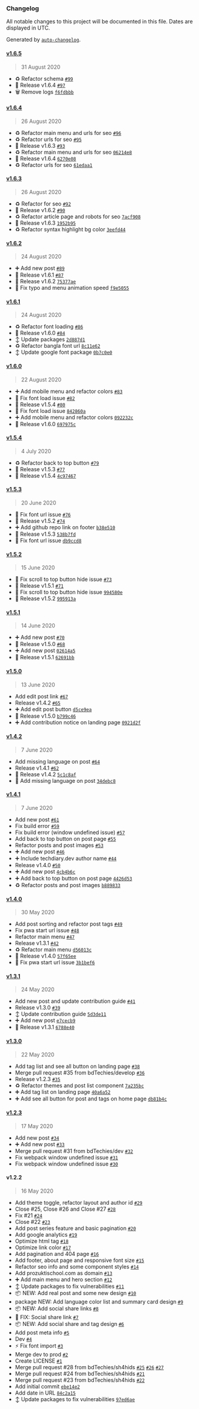 ### Changelog

All notable changes to this project will be documented in this file. Dates are displayed in UTC.

Generated by [`auto-changelog`](https://github.com/CookPete/auto-changelog).

#### [v1.6.5](https://github.com/bdTechies/prozuktischool.com/compare/v1.6.4...v1.6.5)

> 31 August 2020

- ♻️ Refactor schema [`#99`](https://github.com/bdTechies/prozuktischool.com/pull/99)
- 🔖 Release v1.6.4 [`#97`](https://github.com/bdTechies/prozuktischool.com/pull/97)
- :wastebasket: Remove logs [`f6fdbbb`](https://github.com/bdTechies/prozuktischool.com/commit/f6fdbbb8efce4d9bfd7206faa15b3591151e08c5)

#### [v1.6.4](https://github.com/bdTechies/prozuktischool.com/compare/v1.6.3...v1.6.4)

> 26 August 2020

- ♻️ Refactor main menu and urls for seo [`#96`](https://github.com/bdTechies/prozuktischool.com/pull/96)
- ♻️ Refactor urls for seo [`#95`](https://github.com/bdTechies/prozuktischool.com/pull/95)
- 🔖 Release v1.6.3 [`#93`](https://github.com/bdTechies/prozuktischool.com/pull/93)
- :recycle: Refactor main menu and urls for seo [`06214e8`](https://github.com/bdTechies/prozuktischool.com/commit/06214e889d3ca61308c761f44db4fa0430519cbe)
- :bookmark: Release v1.6.4 [`6270e08`](https://github.com/bdTechies/prozuktischool.com/commit/6270e08b0dc236e10b0d8456c421e29cc9a18077)
- :recycle: Refactor urls for seo [`61edaa1`](https://github.com/bdTechies/prozuktischool.com/commit/61edaa11a853fc641b925c5956eecb82cd7393ee)

#### [v1.6.3](https://github.com/bdTechies/prozuktischool.com/compare/v1.6.2...v1.6.3)

> 26 August 2020

- ♻️ Refactor for seo [`#92`](https://github.com/bdTechies/prozuktischool.com/pull/92)
- 🔖 Release v1.6.2 [`#90`](https://github.com/bdTechies/prozuktischool.com/pull/90)
- :recycle: Refactor article page and robots for seo [`7acf908`](https://github.com/bdTechies/prozuktischool.com/commit/7acf9087fe83042b23b57b85760e04b87b2e33e2)
- :bookmark: Release v1.6.3 [`1952b95`](https://github.com/bdTechies/prozuktischool.com/commit/1952b954b699023926ec3c56f52bacbe69550050)
- :recycle: Refactor syntax highlight bg color [`3eefd44`](https://github.com/bdTechies/prozuktischool.com/commit/3eefd4439afb17562a819dd30688389a4ecf3f6e)

#### [v1.6.2](https://github.com/bdTechies/prozuktischool.com/compare/v1.6.1...v1.6.2)

> 24 August 2020

- ➕ Add new post [`#89`](https://github.com/bdTechies/prozuktischool.com/pull/89)
- 🔖 Release v1.6.1 [`#87`](https://github.com/bdTechies/prozuktischool.com/pull/87)
- :bookmark: Release v1.6.2 [`75377ae`](https://github.com/bdTechies/prozuktischool.com/commit/75377aeb0d03ffb195ad2b3f53ff2e5bf9f6881b)
- 🐛 Fix typo and menu animation speed [`f9e5055`](https://github.com/bdTechies/prozuktischool.com/commit/f9e50557c8a2ab9873cb1c6cb5d007762670dff9)

#### [v1.6.1](https://github.com/bdTechies/prozuktischool.com/compare/v1.6.0...v1.6.1)

> 24 August 2020

- ♻️ Refactor font loading [`#86`](https://github.com/bdTechies/prozuktischool.com/pull/86)
- 🔖 Release v1.6.0 [`#84`](https://github.com/bdTechies/prozuktischool.com/pull/84)
- :arrow_up_down: Update packages [`2d887d1`](https://github.com/bdTechies/prozuktischool.com/commit/2d887d12dbdd2d39ff213409e4ef314173a32bbb)
- :recycle: Refactor bangla font url [`8c11e62`](https://github.com/bdTechies/prozuktischool.com/commit/8c11e62e9d3ef795b9e895ac06c59de441ff26d5)
- :arrow_up_down: Update google font package [`0b7c0e0`](https://github.com/bdTechies/prozuktischool.com/commit/0b7c0e098aaa44050b414518eed60d288806aa34)

#### [v1.6.0](https://github.com/bdTechies/prozuktischool.com/compare/v1.5.4...v1.6.0)

> 22 August 2020

- ➕ Add mobile menu and refactor colors [`#83`](https://github.com/bdTechies/prozuktischool.com/pull/83)
- 🐛 Fix font load issue [`#82`](https://github.com/bdTechies/prozuktischool.com/pull/82)
- 🔖 Release v1.5.4 [`#80`](https://github.com/bdTechies/prozuktischool.com/pull/80)
- :bug: Fix font load issue [`842860a`](https://github.com/bdTechies/prozuktischool.com/commit/842860aed3c122bcf37013effd1ee767ffd1bc28)
- :heavy_plus_sign: Add mobile menu and refactor colors [`092232c`](https://github.com/bdTechies/prozuktischool.com/commit/092232ce879c0dc92e21d17b6d78305bf2c9fa11)
- :bookmark: Release v1.6.0 [`697975c`](https://github.com/bdTechies/prozuktischool.com/commit/697975cc4e82f858c8a82d5038f30353eeaee7c0)

#### [v1.5.4](https://github.com/bdTechies/prozuktischool.com/compare/v1.5.3...v1.5.4)

> 4 July 2020

- ♻ Refactor back to top button [`#79`](https://github.com/bdTechies/prozuktischool.com/pull/79)
- 🔖 Release v1.5.3 [`#77`](https://github.com/bdTechies/prozuktischool.com/pull/77)
- :bookmark: Release v1.5.4 [`4c97467`](https://github.com/bdTechies/prozuktischool.com/commit/4c97467ad890ce7fa0df832037f52455e93c63c4)

#### [v1.5.3](https://github.com/bdTechies/prozuktischool.com/compare/v1.5.2...v1.5.3)

> 20 June 2020

- 🐛 Fix font url issue [`#76`](https://github.com/bdTechies/prozuktischool.com/pull/76)
- 🔖 Release v1.5.2 [`#74`](https://github.com/bdTechies/prozuktischool.com/pull/74)
- :heavy_plus_sign: Add github repo link on footer [`b38e510`](https://github.com/bdTechies/prozuktischool.com/commit/b38e5109dd2c9791f47a0f5fa4af96ef982b8a8a)
- :bookmark: Release v1.5.3 [`538b7fd`](https://github.com/bdTechies/prozuktischool.com/commit/538b7fd5fb688aea8541f20225d83dfaeed8a6d4)
- :bug: Fix font url issue [`db9ccd8`](https://github.com/bdTechies/prozuktischool.com/commit/db9ccd8bc670eb09eaa07fba98254e7b1fe5c6c0)

#### [v1.5.2](https://github.com/bdTechies/prozuktischool.com/compare/v1.5.1...v1.5.2)

> 15 June 2020

- 🐛 Fix scroll to top button hide issue [`#73`](https://github.com/bdTechies/prozuktischool.com/pull/73)
- 🔖 Release v1.5.1 [`#71`](https://github.com/bdTechies/prozuktischool.com/pull/71)
- :bug: Fix scroll to top button hide issue [`994580e`](https://github.com/bdTechies/prozuktischool.com/commit/994580e1cff400bc35cf55e904109c1eeaf1fa52)
- :bookmark: Release v1.5.2 [`995913a`](https://github.com/bdTechies/prozuktischool.com/commit/995913a27bdd837fe0f837032de3d202299eb794)

#### [v1.5.1](https://github.com/bdTechies/prozuktischool.com/compare/v1.5.0...v1.5.1)

> 14 June 2020

- ➕ Add new post [`#70`](https://github.com/bdTechies/prozuktischool.com/pull/70)
- 🔖 Release v1.5.0 [`#68`](https://github.com/bdTechies/prozuktischool.com/pull/68)
- :heavy_plus_sign: Add new post [`02614a5`](https://github.com/bdTechies/prozuktischool.com/commit/02614a540d80388285f1acf0b031e612634eeff3)
- :bookmark: Release v1.5.1 [`62691bb`](https://github.com/bdTechies/prozuktischool.com/commit/62691bbe1036806512e23e424ad077a674b7dccf)

#### [v1.5.0](https://github.com/bdTechies/prozuktischool.com/compare/v1.4.2...v1.5.0)

> 13 June 2020

- Add edit post link [`#67`](https://github.com/bdTechies/prozuktischool.com/pull/67)
- Release v1.4.2 [`#65`](https://github.com/bdTechies/prozuktischool.com/pull/65)
- :heavy_plus_sign: Add edit post button [`d5ce9ea`](https://github.com/bdTechies/prozuktischool.com/commit/d5ce9eaef34ec65856f3dcf3711cff742542d84f)
- :bookmark: Release v1.5.0 [`b799c46`](https://github.com/bdTechies/prozuktischool.com/commit/b799c4670c8aef885093ce033a1445ad1b09ac72)
- :heavy_plus_sign: Add contribution notice on landing page [`0921d2f`](https://github.com/bdTechies/prozuktischool.com/commit/0921d2fe205c3184d4ce51412f6f190d50992571)

#### [v1.4.2](https://github.com/bdTechies/prozuktischool.com/compare/v1.4.1...v1.4.2)

> 7 June 2020

- Add missing language on post [`#64`](https://github.com/bdTechies/prozuktischool.com/pull/64)
- Release v1.4.1 [`#62`](https://github.com/bdTechies/prozuktischool.com/pull/62)
- :bookmark: Release v1.4.2 [`5c1c8af`](https://github.com/bdTechies/prozuktischool.com/commit/5c1c8af20144d3a34e317e0e2c8625a7a18612d6)
- :bug: Add missing language on post [`34debc8`](https://github.com/bdTechies/prozuktischool.com/commit/34debc8a722be6960e3e6925f8cc177c3c27f03c)

#### [v1.4.1](https://github.com/bdTechies/prozuktischool.com/compare/v1.4.0...v1.4.1)

> 7 June 2020

- Add new post [`#61`](https://github.com/bdTechies/prozuktischool.com/pull/61)
- Fix build error [`#59`](https://github.com/bdTechies/prozuktischool.com/pull/59)
- Fix build error (window undefined issue) [`#57`](https://github.com/bdTechies/prozuktischool.com/pull/57)
- Add back to top button on post page [`#55`](https://github.com/bdTechies/prozuktischool.com/pull/55)
- Refactor posts and post images [`#53`](https://github.com/bdTechies/prozuktischool.com/pull/53)
- ➕ Add new post [`#46`](https://github.com/bdTechies/prozuktischool.com/pull/46)
- ➕ Include techdiary.dev author name [`#44`](https://github.com/bdTechies/prozuktischool.com/pull/44)
- Release v1.4.0 [`#50`](https://github.com/bdTechies/prozuktischool.com/pull/50)
- :heavy_plus_sign: Add new post [`4cb4b6c`](https://github.com/bdTechies/prozuktischool.com/commit/4cb4b6c586b96c1c12a3d88e4e14d8968a1a2ea7)
- :heavy_plus_sign: Add back to top button on post page [`4426d53`](https://github.com/bdTechies/prozuktischool.com/commit/4426d53208d69139fa63df3ede9a3830345f3a7d)
- :recycle: Refactor posts and post images [`b889833`](https://github.com/bdTechies/prozuktischool.com/commit/b8898335c5cb0e13bc8a8ddba9aa733d347cb18a)

#### [v1.4.0](https://github.com/bdTechies/prozuktischool.com/compare/v1.3.1...v1.4.0)

> 30 May 2020

- Add post sorting and refactor post tags [`#49`](https://github.com/bdTechies/prozuktischool.com/pull/49)
- Fix pwa start url issue [`#48`](https://github.com/bdTechies/prozuktischool.com/pull/48)
- Refactor main menu [`#47`](https://github.com/bdTechies/prozuktischool.com/pull/47)
- Release v1.3.1 [`#42`](https://github.com/bdTechies/prozuktischool.com/pull/42)
- :recycle: Refactor main menu [`d56013c`](https://github.com/bdTechies/prozuktischool.com/commit/d56013c80e39dafa533799d418058b4ea82e5a5a)
- :bookmark: Release v1.4.0 [`57f65ee`](https://github.com/bdTechies/prozuktischool.com/commit/57f65eeba28138d75ed4ee541b647b5ee62bd477)
- :bug: Fix pwa start url issue [`3b1bef6`](https://github.com/bdTechies/prozuktischool.com/commit/3b1bef6ee413799ba5501b7a2bb66e1013c3fbb7)

#### [v1.3.1](https://github.com/bdTechies/prozuktischool.com/compare/v1.3.0...v1.3.1)

> 24 May 2020

- Add new post and update contribution guide [`#41`](https://github.com/bdTechies/prozuktischool.com/pull/41)
- Release v1.3.0 [`#39`](https://github.com/bdTechies/prozuktischool.com/pull/39)
- :arrow_up_down: Update contribution guide [`5d3de11`](https://github.com/bdTechies/prozuktischool.com/commit/5d3de11c50de86568b88dd556029dfb024ee62ba)
- :heavy_plus_sign: Add new post [`e7cecb9`](https://github.com/bdTechies/prozuktischool.com/commit/e7cecb942481a6d30af8539a2eb4094452688b47)
- :bookmark: Release v1.3.1 [`6788e40`](https://github.com/bdTechies/prozuktischool.com/commit/6788e4032e5fb2f86a67d67bc24c08d7b69a7b71)

#### [v1.3.0](https://github.com/bdTechies/prozuktischool.com/compare/v1.2.3...v1.3.0)

> 22 May 2020

- Add tag list and see all button on landing page [`#38`](https://github.com/bdTechies/prozuktischool.com/pull/38)
- Merge pull request #35 from bdTechies/develop [`#36`](https://github.com/bdTechies/prozuktischool.com/pull/36)
- Release v1.2.3 [`#35`](https://github.com/bdTechies/prozuktischool.com/pull/35)
- :recycle: Refactor themes and post list component [`7a235bc`](https://github.com/bdTechies/prozuktischool.com/commit/7a235bc77ab3611527cf3a1f691c7f7b49e45a92)
- :heavy_plus_sign: Add tag list on landing page [`40a6a52`](https://github.com/bdTechies/prozuktischool.com/commit/40a6a52e338fc07054be5c9f2f60f6a67d8a9fc4)
- :heavy_plus_sign: Add see all button for post and tags on home page [`db81b4c`](https://github.com/bdTechies/prozuktischool.com/commit/db81b4c3fa1ca3d4582b2ac865462b02f448457f)

#### [v1.2.3](https://github.com/bdTechies/prozuktischool.com/compare/v1.2.2...v1.2.3)

> 17 May 2020

- Add new post [`#34`](https://github.com/bdTechies/prozuktischool.com/pull/34)
- :heavy_plus_sign: Add new post [`#33`](https://github.com/bdTechies/prozuktischool.com/pull/33)
- Merge pull request #31 from bdTechies/dev [`#32`](https://github.com/bdTechies/prozuktischool.com/pull/32)
- Fix webpack window undefined issue [`#31`](https://github.com/bdTechies/prozuktischool.com/pull/31)
- Fix webpack window undefined issue [`#30`](https://github.com/bdTechies/prozuktischool.com/pull/30)

#### v1.2.2

> 16 May 2020

- Add theme toggle, refactor layout and author id [`#29`](https://github.com/bdTechies/prozuktischool.com/pull/29)
- Close #25, Close #26 and Close #27 [`#28`](https://github.com/bdTechies/prozuktischool.com/pull/28)
- Fix #21 [`#24`](https://github.com/bdTechies/prozuktischool.com/pull/24)
- Close #22 [`#23`](https://github.com/bdTechies/prozuktischool.com/pull/23)
- Add post series feature and basic pagination [`#20`](https://github.com/bdTechies/prozuktischool.com/pull/20)
- Add google analytics [`#19`](https://github.com/bdTechies/prozuktischool.com/pull/19)
- Optimize html tag [`#18`](https://github.com/bdTechies/prozuktischool.com/pull/18)
- Optimize link color [`#17`](https://github.com/bdTechies/prozuktischool.com/pull/17)
- Add pagination and 404 page [`#16`](https://github.com/bdTechies/prozuktischool.com/pull/16)
- Add footer, about page and responsive font size [`#15`](https://github.com/bdTechies/prozuktischool.com/pull/15)
- Refactor seo info and some component styles [`#14`](https://github.com/bdTechies/prozuktischool.com/pull/14)
- Add prozuktischool.com as domain [`#13`](https://github.com/bdTechies/prozuktischool.com/pull/13)
- ➕ Add main menu and hero section [`#12`](https://github.com/bdTechies/prozuktischool.com/pull/12)
- ↕ Update packages to fix vulnerabilities [`#11`](https://github.com/bdTechies/prozuktischool.com/pull/11)
- 📦 NEW: Add real post and some new design [`#10`](https://github.com/bdTechies/prozuktischool.com/pull/10)
- package NEW: Add language color list and summary card design [`#9`](https://github.com/bdTechies/prozuktischool.com/pull/9)
- 📦 NEW: Add social share links [`#8`](https://github.com/bdTechies/prozuktischool.com/pull/8)
- 🐛 FIX: Social share link [`#7`](https://github.com/bdTechies/prozuktischool.com/pull/7)
- 📦 NEW: Add social share and tag design [`#6`](https://github.com/bdTechies/prozuktischool.com/pull/6)
- Add post meta info [`#5`](https://github.com/bdTechies/prozuktischool.com/pull/5)
- Dev [`#4`](https://github.com/bdTechies/prozuktischool.com/pull/4)
- :zap: Fix font import [`#3`](https://github.com/bdTechies/prozuktischool.com/pull/3)
- Merge dev to prod [`#2`](https://github.com/bdTechies/prozuktischool.com/pull/2)
- Create LICENSE [`#1`](https://github.com/bdTechies/prozuktischool.com/pull/1)
- Merge pull request #28 from bdTechies/sh4hids [`#25`](https://github.com/bdTechies/prozuktischool.com/issues/25) [`#26`](https://github.com/bdTechies/prozuktischool.com/issues/26) [`#27`](https://github.com/bdTechies/prozuktischool.com/issues/27)
- Merge pull request #24 from bdTechies/sh4hids [`#21`](https://github.com/bdTechies/prozuktischool.com/issues/21)
- Merge pull request #23 from bdTechies/sh4hids [`#22`](https://github.com/bdTechies/prozuktischool.com/issues/22)
- Add initial commit [`ebe14e2`](https://github.com/bdTechies/prozuktischool.com/commit/ebe14e242ac068f231fd64a28c266e1d948070b7)
- Add date in URL [`84c2a15`](https://github.com/bdTechies/prozuktischool.com/commit/84c2a15be2e90300f598f60008ffe6a64a4642b1)
- :arrow_up_down: Update packages to fix vulnerabilities [`97ed6ae`](https://github.com/bdTechies/prozuktischool.com/commit/97ed6ae457bc534b809ec5642a2d99bfbef07817)
